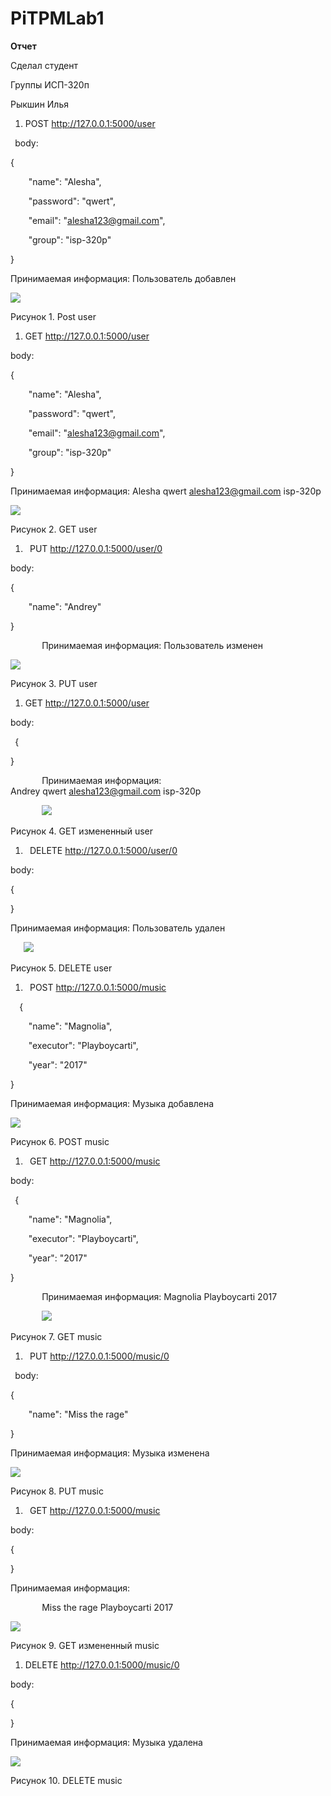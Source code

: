 # PiTPMLab1
 **Отчет**

Сделал студент

Группы ИСП-320п

Рыкшин Илья

1. POST <http://127.0.0.1:5000/user>

` `body: 

{

`    `"name": "Alesha",

`    `"password": "qwert",

`    `"email": "alesha123@gmail.com",

`    `"group": "isp-320p"

}

Принимаемая информация: Пользователь добавлен

![](Aspose.Words.b1448d81-4234-430b-823e-6a40efa153ac.001.png)

Рисунок 1. Post user

1. GET <http://127.0.0.1:5000/user>

body:

{

`    `"name": "Alesha",

`    `"password": "qwert",

`    `"email": "alesha123@gmail.com",

`    `"group": "isp-320p"

}

Принимаемая информация: Alesha qwert alesha123@gmail.com isp-320p

![](Aspose.Words.b1448d81-4234-430b-823e-6a40efa153ac.002.png)

Рисунок 2. GET user

1. ` `PUT <http://127.0.0.1:5000/user/0>

body:

{

`    `"name": "Andrey"

}

`		`Принимаемая информация: Пользователь изменен

![](Aspose.Words.b1448d81-4234-430b-823e-6a40efa153ac.003.png)

Рисунок 3. PUT user

1. GET http://127.0.0.1:5000/user 

body:

` `{

}

`		`Принимаемая информация: Andrey qwert alesha123@gmail.com isp-320p

`		`![](Aspose.Words.b1448d81-4234-430b-823e-6a40efa153ac.004.png)

Рисунок 4. GET измененный user

1. ` `DELETE <http://127.0.0.1:5000/user/0>

body:

{

}

Принимаемая информация: Пользователь удален

`	`![](Aspose.Words.b1448d81-4234-430b-823e-6a40efa153ac.005.png)

Рисунок 5. DELETE user

1. ` `POST <http://127.0.0.1:5000/music>

`  `{

`    `"name": "Magnolia",

`    `"executor": "Playboycarti",

`    `"year": "2017"

}

Принимаемая информация: Музыка добавлена

![](Aspose.Words.b1448d81-4234-430b-823e-6a40efa153ac.006.png)

Рисунок 6. POST music

1. ` `GET <http://127.0.0.1:5000/music>

body:

` `{

`    `"name": "Magnolia",

`    `"executor": "Playboycarti",

`    `"year": "2017"

}

`		`Принимаемая информация: Magnolia Playboycarti 2017

`		`![](Aspose.Words.b1448d81-4234-430b-823e-6a40efa153ac.005.png)

Рисунок 7. GET music

1. ` `PUT <http://127.0.0.1:5000/music/0>

` `body:

{

`    `"name": "Miss the rage"

}

Принимаемая информация: Музыка изменена

![](Aspose.Words.b1448d81-4234-430b-823e-6a40efa153ac.007.png)

Рисунок 8. PUT music

1. ` `GET <http://127.0.0.1:5000/music>

body:

{

}

Принимаемая информация: 

`		`Miss the rage Playboycarti 2017

![](Aspose.Words.b1448d81-4234-430b-823e-6a40efa153ac.008.png)

Рисунок 9. GET измененный music

1. DELETE <http://127.0.0.1:5000/music/0>

body:

{

}

Принимаемая информация: Музыка удалена

![](Aspose.Words.b1448d81-4234-430b-823e-6a40efa153ac.009.png)

Рисунок 10. DELETE music




